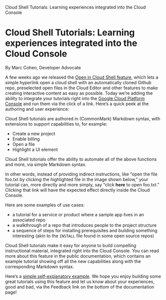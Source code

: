 Cloud Shell Tutorials: Learning experiences integrated into the Cloud Console

# Cloud Shell Tutorials: Learning experiences integrated into the Cloud Console

By Marc Cohen, Developer Advocate

A few weeks ago we released the [Open in Cloud Shell feature](https://cloudplatform.googleblog.com/2017/11/introducing-Open-in-Cloud-Shell-a-new-way-to-create-frictionless-tutorials.html), which lets a simple hyperlink open a cloud shell with an automatically cloned Github repo, preselected open files in the Cloud Editor and other features to make creating interactive content as easy as possible. Today we’re adding the ability to integrate your tutorials right into the [Google Cloud Platform Console](https://console.cloud.google.com/) and run them via the click of a link. Here’s a quick peek at the authoring and user experience:

Cloud Shell tutorials are authored in (CommonMark) Markdown syntax, with extensions to support capabilities to, for example:

- Create a new project
- Enable billing
- Open a file
- Highlight a UI element

Cloud Shell tutorials offer the ability to automate all of the above functions and more, via simple Markdown syntax.

In other words, instead of providing indirect instructions, like “open the file foo.txt by clicking the highlighted file in the image shown below,” your tutorial can, more directly and more simply, say “click **here** to open foo.txt.” Clicking that link will have the expected effect directly inside the Cloud Console.

Here are some examples of use cases:

- a tutorial for a service or product where a sample app lives in an associated repo
- a walkthrough of a repo that introduces people to the project structure
- a sequence of steps for installing prerequisites and building something interesting (akin to the `INSTALL` file found in some open source repos)

Cloud Shell tutorials make it easy for anyone to build compelling instructional material, integrated right into the Cloud Console. You can read more about this feature in the public documentation, which contains an example tutorial showing off all the new capabilities along with the corresponding Markdown syntax.

Here’s a [simple self-explanatory example](https://console.cloud.google.com/cloudshell/open?git_repo=https://github.com/GoogleCloudPlatform/cloud-shell-tutorials.git&page=editor&tutorial=tutorial.md). We hope you enjoy building some great tutorials using this feature and let us know about your experiences, good and bad, via the Feedback link on the bottom of the documentation page!